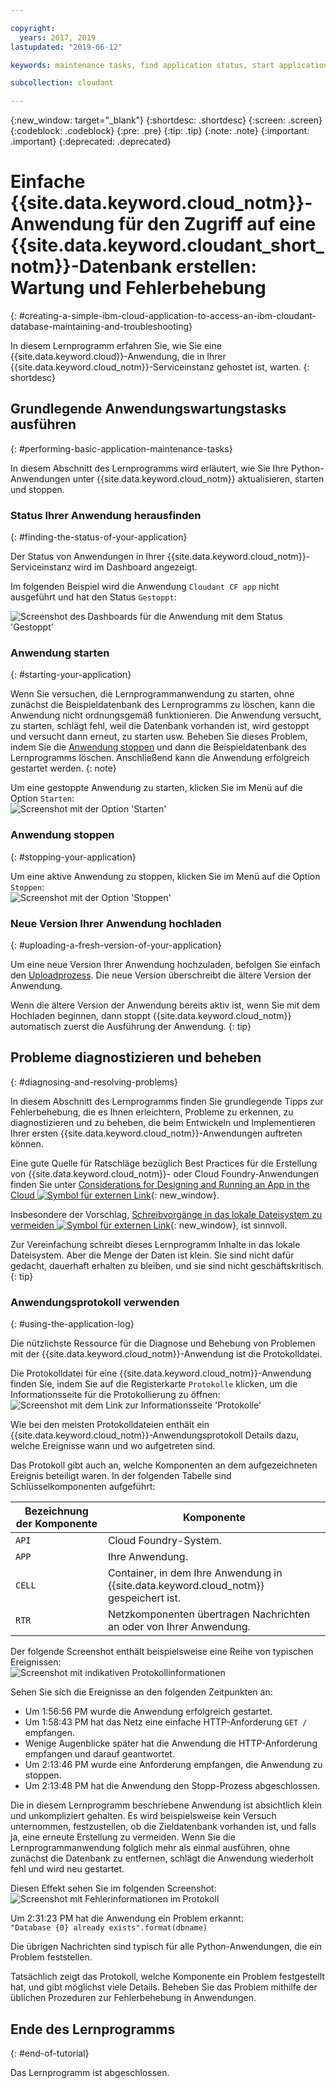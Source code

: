 ```yaml
---

copyright:
  years: 2017, 2019
lastupdated: "2019-06-12"

keywords: maintenance tasks, find application status, start application, stop application, upload application, diagnose problems, resolve problems, application log

subcollection: cloudant

---
```


{:new_window: target="_blank"}
{:shortdesc: .shortdesc}
{:screen: .screen}
{:codeblock: .codeblock}
{:pre: .pre}
{:tip: .tip}
{:note: .note}
{:important: .important}
{:deprecated: .deprecated}

<!-- Acrolinx: 2017-01-11 -->

# Einfache {{site.data.keyword.cloud_notm}}-Anwendung für den Zugriff auf eine {{site.data.keyword.cloudant_short_notm}}-Datenbank erstellen: Wartung und Fehlerbehebung
{: #creating-a-simple-ibm-cloud-application-to-access-an-ibm-cloudant-database-maintaining-and-troubleshooting}

In diesem Lernprogramm erfahren Sie, wie Sie eine
{{site.data.keyword.cloud}}-Anwendung, die in Ihrer {{site.data.keyword.cloud_notm}}-Serviceinstanz gehostet ist, warten.
{: shortdesc}

## Grundlegende Anwendungswartungstasks ausführen
{: #performing-basic-application-maintenance-tasks}

In diesem Abschnitt des Lernprogramms wird erläutert, wie Sie Ihre Python-Anwendungen unter {{site.data.keyword.cloud_notm}} aktualisieren,
starten und stoppen.

### Status Ihrer Anwendung herausfinden
{: #finding-the-status-of-your-application}

Der Status von Anwendungen in Ihrer {{site.data.keyword.cloud_notm}}-Serviceinstanz wird im Dashboard angezeigt.

Im folgenden Beispiel wird die Anwendung `Cloudant CF app` nicht ausgeführt und hat den
Status `Gestoppt`:

![Screenshot des Dashboards für die Anwendung mit dem Status 'Gestoppt'](images/img0037.png)

### Anwendung starten
{: #starting-your-application}

Wenn Sie versuchen, die Lernprogrammanwendung zu starten, ohne zunächst die Beispieldatenbank des Lernprogramms zu löschen, kann die Anwendung nicht ordnungsgemäß
funktionieren. Die Anwendung versucht, zu starten, schlägt fehl, weil die Datenbank vorhanden ist,
    wird gestoppt und versucht dann erneut, zu starten usw. Beheben Sie dieses Problem, indem Sie die
    [Anwendung stoppen](#stopping-your-application)
    und dann die Beispieldatenbank des Lernprogramms löschen. Anschließend kann die Anwendung erfolgreich gestartet werden.
{: note}
    
Um eine gestoppte Anwendung zu starten, klicken Sie im Menü auf die Option `Starten`:<br/>
![Screenshot mit der Option 'Starten'](images/img0039.png)

### Anwendung stoppen
{: #stopping-your-application}

Um eine aktive Anwendung zu stoppen, klicken Sie im Menü auf die Option `Stoppen`:<br/>
![Screenshot mit der Option 'Stoppen'](images/img0041.png)

### Neue Version Ihrer Anwendung hochladen
{: #uploading-a-fresh-version-of-your-application}

Um eine neue Version Ihrer Anwendung hochzuladen,
befolgen Sie einfach den [Uploadprozess](/docs/services/Cloudant?topic=cloudant-creating-a-simple-ibm-cloud-application-to-access-an-ibm-cloudant-database-uploading-the-application#creating-a-simple-ibm-cloud-application-to-access-an-ibm-cloudant-database-uploading-the-application).
Die neue Version überschreibt die ältere Version der Anwendung.

Wenn die ältere Version der Anwendung bereits aktiv ist, wenn Sie mit dem Hochladen beginnen, dann stoppt {{site.data.keyword.cloud_notm}} automatisch zuerst die Ausführung der Anwendung.
{: tip}

## Probleme diagnostizieren und beheben
{: #diagnosing-and-resolving-problems}

In diesem Abschnitt des Lernprogramms finden Sie grundlegende Tipps zur Fehlerbehebung, die
es Ihnen erleichtern, Probleme zu erkennen, zu diagnostizieren und zu beheben, die beim
Entwickeln und Implementieren Ihrer ersten {{site.data.keyword.cloud_notm}}-Anwendungen auftreten können.

Eine gute Quelle für Ratschläge bezüglich Best Practices für die Erstellung von {{site.data.keyword.cloud_notm}}- oder Cloud Foundry-Anwendungen finden Sie unter [Considerations for Designing and Running an App in the Cloud ![Symbol für externen Link](../images/launch-glyph.svg "Symbol für externen Link")](https://docs.cloudfoundry.org/devguide/deploy-apps/prepare-to-deploy.html){: new_window}.

Insbesondere der Vorschlag,
[Schreibvorgänge in das lokale Dateisystem zu vermeiden ![Symbol für externen Link](../images/launch-glyph.svg "Symbol für externen Link")](https://docs.cloudfoundry.org/devguide/deploy-apps/prepare-to-deploy.html#filesystem){: new_window},
ist sinnvoll.

Zur Vereinfachung schreibt dieses Lernprogramm Inhalte in das lokale Dateisystem. Aber die Menge der Daten ist klein. Sie sind nicht dafür gedacht, dauerhaft erhalten zu bleiben,
    und sie sind nicht geschäftskritisch.
{: tip}

### Anwendungsprotokoll verwenden
{: #using-the-application-log}

Die nützlichste Ressource für die Diagnose und Behebung von Problemen mit
der {{site.data.keyword.cloud_notm}}-Anwendung ist die Protokolldatei.

Die Protokolldatei für eine {{site.data.keyword.cloud_notm}}-Anwendung finden Sie, indem Sie auf die Registerkarte `Protokolle` klicken, um die Informationsseite für die Protokollierung zu öffnen:<br/>
![Screenshot mit dem Link zur Informationsseite 'Protokolle'](images/img0042.png)

Wie bei den meisten Protokolldateien enthält ein {{site.data.keyword.cloud_notm}}-Anwendungsprotokoll Details dazu, welche Ereignisse wann und wo aufgetreten sind.

Das Protokoll gibt auch an, welche Komponenten an dem aufgezeichneten Ereignis beteiligt waren.
In der folgenden Tabelle sind Schlüsselkomponenten aufgeführt:

Bezeichnung der Komponente | Komponente
----------------|----------
`API`           | Cloud Foundry-System.
`APP`           | Ihre Anwendung.
`CELL`          | Container, in dem Ihre Anwendung in {{site.data.keyword.cloud_notm}} gespeichert ist.
`RTR`           | Netzkomponenten übertragen Nachrichten an oder von Ihrer Anwendung.

Der folgende Screenshot enthält beispielsweise eine Reihe von typischen Ereignissen:<br/>
![Screenshot mit indikativen Protokollinformationen](images/img0043.png)

Sehen Sie sich die Ereignisse an den folgenden Zeitpunkten an:

-   Um 1:56:56 PM wurde die Anwendung erfolgreich gestartet.
-   Um 1:58:43 PM hat das Netz eine einfache HTTP-Anforderung `GET /` empfangen.
-   Wenige Augenblicke später hat die Anwendung die HTTP-Anforderung empfangen und darauf geantwortet.
-   Um 2:13:46 PM wurde eine Anforderung empfangen, die Anwendung zu stoppen.
-   Um 2:13:48 PM hat die Anwendung den Stopp-Prozess abgeschlossen.

Die in diesem Lernprogramm beschriebene Anwendung ist absichtlich klein und unkompliziert gehalten.
Es wird beispielsweise kein Versuch unternommen, festzustellen, ob die Zieldatenbank vorhanden ist,
und falls ja, eine erneute Erstellung zu vermeiden.
Wenn Sie die Lernprogrammanwendung folglich mehr als einmal ausführen, ohne zunächst die Datenbank zu entfernen,
schlägt die Anwendung wiederholt fehl und wird neu gestartet.

Diesen Effekt sehen Sie im folgenden Screenshot:<br/>
![Screenshot mit Fehlerinformationen im Protokoll](images/img0044.png)

Um 2:31:23 PM hat die Anwendung ein Problem erkannt:<br/>
`"Database {0} already exists".format(dbname)`

Die übrigen Nachrichten sind typisch für alle Python-Anwendungen, die ein Problem feststellen.

Tatsächlich zeigt das Protokoll, welche Komponente ein Problem festgestellt hat,
und gibt möglichst viele Details.
Beheben Sie das Problem mithilfe der üblichen Prozeduren zur Fehlerbehebung in Anwendungen.

## Ende des Lernprogramms
{: #end-of-tutorial}

Das Lernprogramm ist abgeschlossen.

